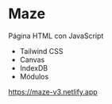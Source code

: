# Maze

Página HTML con JavaScript

* Tailwind CSS
* Canvas
* IndexDB
* Módulos

https://maze-v3.netlify.app
